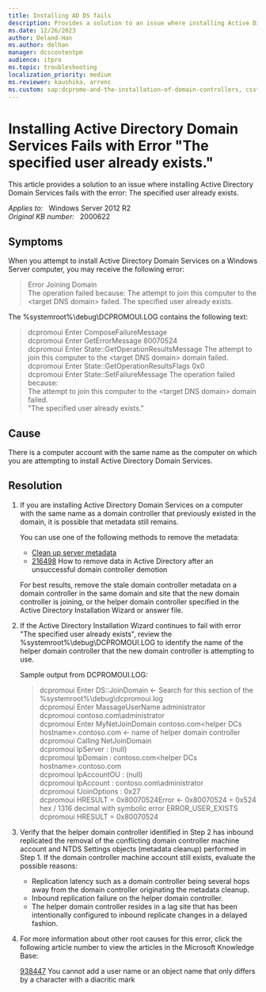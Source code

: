 ```yaml
---
title: Installing AD DS fails
description: Provides a solution to an issue where installing Active Directory Domain Services fails.
ms.date: 12/26/2023
author: Deland-Han
ms.author: delhan
manager: dcscontentpm
audience: itpro
ms.topic: troubleshooting
localization_priority: medium
ms.reviewer: kaushika, arrenc
ms.custom: sap:dcpromo-and-the-installation-of-domain-controllers, csstroubleshoot
---
```

# Installing Active Directory Domain Services Fails with Error "The specified user already exists."

This article provides a solution to an issue where installing Active Directory Domain Services fails with the error: The specified user already exists.

_Applies to:_ &nbsp; Windows Server 2012 R2  
_Original KB number:_ &nbsp; 2000622

## Symptoms

When you attempt to install Active Directory Domain Services on a Windows Server computer, you may receive the following error:

> Error Joining Domain  
The operation failed because: The attempt to join this computer to the \<target DNS domain> failed. The specified user already exists.  

The %systemroot%\\debug\\DCPROMOUI.LOG contains the following text:

> dcpromoui  Enter ComposeFailureMessage  
dcpromoui  Enter GetErrorMessage 80070524  
dcpromoui  Enter State::GetOperationResultsMessage The attempt to join this computer to the \<target DNS domain> domain failed.  
dcpromoui  Enter State::GetOperationResultsFlags 0x0  
dcpromoui  Enter State::SetFailureMessage The operation failed because:  
The attempt to join this computer to the  \<target DNS domain> domain failed.  
"The specified user already exists."

## Cause

There is a computer account with the same name as the computer on which you are attempting to install Active Directory Domain Services.

## Resolution

1. If you are installing Active Directory Domain Services on a computer with the same name as a domain controller that previously existed in the domain, it is possible that metadata still remains.

    You can use one of the following methods to remove the metadata:

    - [Clean up server metadata](https://technet.microsoft.com/library/cc736378%28WS.10%29.aspx)
    - [216498](https://support.microsoft.com/kb/216498) How to remove data in Active Directory after an unsuccessful domain controller demotion

    For best results, remove the stale domain controller metadata on a domain controller in the same domain and site that the new domain controller is joining, or the helper domain controller specified in the Active Directory Installation Wizard or answer file.

2. If the Active Directory Installation Wizard continues to fail with error "The specified user already exists", review the %systemroot%\\debug\\DCPROMOUI.LOG to identify the name of the helper domain controller that the new domain controller is attempting to use.

    Sample output from DCPROMOUI.LOG:

    > dcpromoui          Enter DS::JoinDomain                                                  ← Search for this section of the %systemroot%\\debug\\dcpromoui.log  
    dcpromoui          Enter MassageUserName administrator  
    dcpromoui          contoso.com\\administrator  
    dcpromoui          Enter MyNetJoinDomain contoso.com\<helper DCs hostname>.contoso.com                     ← name of helper domain controller  
    dcpromoui          Calling NetJoinDomain  
    dcpromoui          lpServer         : (null)  
    dcpromoui          lpDomain         : contoso.com\<helper DCs hostname>.contoso.com  
    dcpromoui          lpAccountOU      : (null)  
    dcpromoui          lpAccount        : contoso.com\\administrator  
    dcpromoui          fJoinOptions : 0x27  
    dcpromoui          HRESULT = 0x80070524Error                ← 0x80070524 = 0x524 hex / 1316 decimal with symbolic error ERROR_USER_EXISTS  
    dcpromoui          HRESULT = 0x80070524

3. Verify that the helper domain controller identified in Step 2 has inbound replicated the removal of the conflicting domain controller machine account and NTDS Settings objects (metadata cleanup) performed in Step 1. If the domain controller machine account still exists, evaluate the possible reasons:

    - Replication latency such as a domain controller being several hops away from the domain controller originating the metadata cleanup.
    - Inbound replication failure on the helper domain controller.
    - The helper domain controller resides in a lag site that has been intentionally configured to inbound replicate changes in a delayed fashion.

4. For more information about other root causes for this error, click the following article number to view the articles in the Microsoft Knowledge Base:

    [938447](https://support.microsoft.com/kb/938447) You cannot add a user name or an object name that only differs by a character with a diacritic mark
